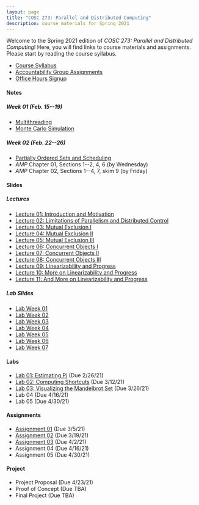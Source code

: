 ```yaml
---
layout: page
title: "COSC 273: Parallel and Distributed Computing"
description: course materials for Spring 2021
---
```


Welcome to the Spring 2021 edition of *COSC 273: Parallel and Distributed Computing*! Here, you will find links to course materials and assignments. Please start by reading the course syllabus.

+ [Course Syllabus](./syllabus/)
+ [Accountability Group Assignments](https://docs.google.com/spreadsheets/d/18fLHh-1Lz5KusvD_-_EsX0s0Joh6qrxHv9HukR4UWA0/edit?usp=sharing)
+ [Office Hours Signup](https://docs.google.com/document/d/1zElhsgBedfaoenn1uyz5OQZ7cQPK1-pvDuuk3fL1vxs/edit?usp=sharing)

#### Notes

##### Week 01 (Feb. 15--19)

+ [Multithreading](./notes/multithreading/)
+ [Monte Carlo Simulation](./notes/monte-carlo-method/)

##### Week 02 (Feb. 22--26)

+ [Partially Ordered Sets and Scheduling](./notes/posets-and-scheduling/)
+ *AMP* Chapter 01, Sections 1--2, 4, 6 (by Wednesday)
+ *AMP* Chapter 02, Sections 1--4, 7, skim 9 (by Friday)

#### Slides

##### Lectures

- [Lecture 01: Introduction and Motivation](./slides/lec01-introduction-and-motivation/)
- [Lecture 02: Limitations of Parallelism and Distributed Control](./slides/lec02-limitations-of-parallelism/)
- [Lecture 03: Mutual Exclusion I](./slides/lec03-mutex-1/)
- [Lecture 04: Mutual Exclusion II](./slides/lec04-mutex-2/)
- [Lecture 05: Mutual Exclusion III](./slides/lec05-mutex-3/)
- [Lecture 06: Concurrent Objects I](./slides/lec06-concurrent-objects-1/)
- [Lecture 07: Concurrent Objects II](./slides/lec07-concurrent-objects-2/)
- [Lecture 08: Concurrent Objects III](./slides/lec08-concurrent-objects-3/)
- [Lecture 09: Linearizability and Progress](./slides/lec09-linearizability-and-progress/)
- [Lecture 10: More on Linearizability and Progress](./slides/lec10-more-linearizability-and-progress/)
- [Lecture 11: And More on Linearizability and Progress](./slides/lec11-and-more-linearizability-and-progress/)

##### Lab Slides

- [Lab Week 01](./slides/lab01/)
- [Lab Week 02](./slides/lab02/)
- [Lab Week 03](./slides/lab03/)
- [Lab Week 04](./slides/lab04/)
- [Lab Week 05](./slides/lab05/)
- [Lab Week 06](./slides/lab06/)
- [Lab Week 07](./slides/lab07/)

#### Labs

- [Lab 01: Estimating Pi](./labs/01-estimating-pi/) (Due 2/26/21)
- [Lab 02: Computing Shortcuts](./labs/02-computing-shortcuts/) (Due 3/12/21)
- [Lab 03: Visualizing the Mandelbrot Set](./labs/03-mandelbrot-set/) (Due 3/26/21)
- Lab 04 (Due 4/16/21)
- Lab 05 (Due 4/30/21)

#### Assignments

- [Assignment 01](./hw/homework-01/) (Due 3/5/21)
- [Assignment 02](./hw/homework-02/) (Due 3/19/21)
- [Assignment 03](./hw/homework-03/) (Due 4/2/21)
- Assignment 04 (Due 4/16/21)
- Assignment 05 (Due 4/30/21)

#### Project

- Project Proposal (Due 4/23/21)
- Proof of Concept (Due TBA)
- Final Project (Due TBA)
